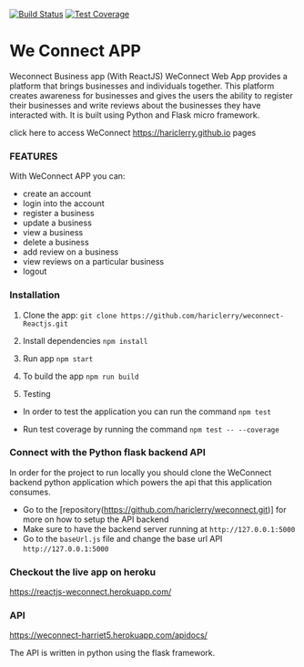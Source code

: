 [![Build Status](https://travis-ci.org/hariclerry/weconnect-Reactjs.svg?branch=master)](https://travis-ci.org/hariclerry/weconnect-Reactjs)
[![Test Coverage](https://api.codeclimate.com/v1/badges/79ef56c6b373e7fdc189/test_coverage)](https://codeclimate.com/github/hariclerry/weconnect-Reactjs/test_coverage)
# We Connect APP

Weconnect Business app (With ReactJS)
WeConnect Web App provides a platform that brings businesses and individuals together. This platform creates awareness for businesses and gives the users the ability to register their businesses and write reviews about the businesses they have interacted with. It is built using Python and Flask micro framework.

click here to access WeConnect https://hariclerry.github.io pages


### FEATURES

With WeConnect APP you can:
* create an account
* login into the account
* register a business
* update a business
* view a business
* delete a business
* add review on a business
* view reviews on a particular business
* logout

### Installation

1. Clone the app: `git clone https://github.com/hariclerry/weconnect-Reactjs.git`

2. Install dependencies
  ```npm install```

3. Run app
 ```npm start```

4. To build the app
 ```npm run build```

5. Testing

* In order to test the application you can run the command
```npm test``` 

* Run test coverage by running the command 
```npm test -- --coverage```

### Connect with the Python flask backend API
In order for the project to run locally you should clone the WeConnect backend python application which powers the api that this application consumes.

* Go to the [repository(https://github.com/hariclerry/weconnect.git)] for more on how to setup the API backend
* Make sure to have the backend server running at `http://127.0.0.1:5000`
* Go to the `baseUrl.js` file and change the base url API `http://127.0.0.1:5000`

### Checkout the live app on heroku
https://reactjs-weconnect.herokuapp.com/

### API
https://weconnect-harriet5.herokuapp.com/apidocs/

The API is written in python using the flask framework.